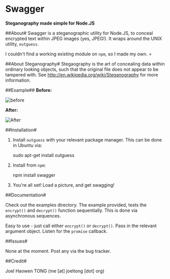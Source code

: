 Swagger
=========

**Steganography made simple for Node.JS**


##About#
Swagger is a steganographic utility for Node.JS, to conceal encrypted text
within JPEG images (yes, JPEG!).  It wraps around the UNIX utility, `outguess`.

I couldn't find a working existing module on `npm`, so I made my own. =


##About Steganography#
Stegaography is the art of concealing data within ordinary looking objects,
such that the original file does not appear to be tampered with.
See http://en.wikipedia.org/wiki/Steganography for more
information.


##Example##
**Before:**

![before](https://github.com/toiletfreak/swagger/blob/master/doc/before.jpg
        "Before image")

**After:**

![After](https://github.com/toiletfreak/swagger/blob/master/doc/after.jpg
        "After image (encrypted message: 'hello world (안녕하세요!
잘지네세요?)')")



##Installation#

1. Install `outguess` with your relevant package manager.  This can be done in Ubuntu via:

    sudo apt-get install outguess

2. Install from `npm`: 

    npm install swagger

3. You're all set!  Load a picture, and get swagging!


##Documentation#

Check out the examples directory.  The example provided, tests the `encrypt()`
and `decrypt()` function sequentially.  This is done via asynchronous sequences.

Easy to use - just call either `encrypt()` or `decrypt()`.  Pass in the
relevant argument object.  Listen for the `promise` callback.


##Issues#

None at the moment.  Post any via the bug tracker.


##Credit#

Joel Haowen TONG (me [at] joeltong [dot] org) 
